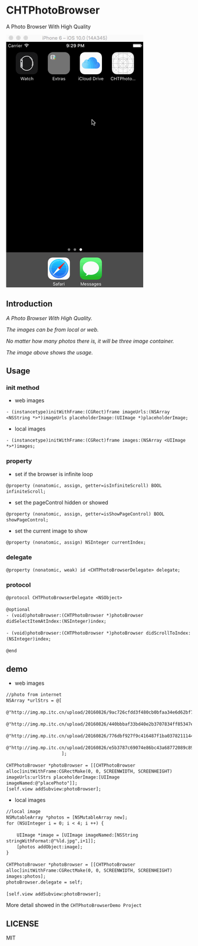# CHTPhotoBrowser
A Photo Browser With High Quality

![CHTPhotoBrowser](https://github.com/ChanRoy/CHTPhotoBrowser/blob/master/CHTPhotoBrowser.gif)

## Introduction

*A Photo Browser With High Quality.*

*The images can be from local or web.*

*No matter how many photos there is, it will be three image container.*

*The image above shows the usage.*

## Usage

### init method

- web images

```
- (instancetype)initWithFrame:(CGRect)frame imageUrls:(NSArray <NSString *>*)imageUrls placeholderImage:(UIImage *)placeholderImage;
```

- local images

```
- (instancetype)initWithFrame:(CGRect)frame images:(NSArray <UIImage *>*)images;
```

### property

- set if the browser is infinite loop

```
@property (nonatomic, assign, getter=isInfiniteScroll) BOOL infiniteScroll;
```

- set the pageControl hidden or showed

```
@property (nonatomic, assign, getter=isShowPageControl) BOOL showPageControl;
```
- set the current image to show

```
@property (nonatomic, assign) NSInteger currentIndex;
```

### delegate

```
@property (nonatomic, weak) id <CHTPhotoBrowserDelegate> delegate;
```

### protocol

```
@protocol CHTPhotoBrowserDelegate <NSObject>

@optional
- (void)photoBrowser:(CHTPhotoBrowser *)photoBrowser didSelectItemAtIndex:(NSInteger)index;

- (void)photoBrowser:(CHTPhotoBrowser *)photoBrowser didScrollToIndex:(NSInteger)index;

@end
```

## demo

- web images

```
//photo from internet
NSArray *urlStrs = @[
                     @"http://img.mp.itc.cn/upload/20160826/9ac726cfdd3f480cb0bfaa34e6d62bf7_th.png",
                     @"http://img.mp.itc.cn/upload/20160826/440bbbaf33bd40e2b3707834ff85347e_th.jpg",
                     @"http://img.mp.itc.cn/upload/20160826/776dbf927f9c416487f1ba0378211144_th.jpg",
                     @"http://img.mp.itc.cn/upload/20160826/e5b3787c69074e86bc43a68772089c89_th.jpg"
                     ];
    
CHTPhotoBrowser *photoBrowser = [[CHTPhotoBrowser alloc]initWithFrame:CGRectMake(0, 0, SCREENWIDTH, SCREENHEIGHT) imageUrls:urlStrs placeholderImage:[UIImage imageNamed:@"placePhoto"]];
[self.view addSubview:photoBrowser];

```

- local images

```
//local image
NSMutableArray *photos = [NSMutableArray new];
for (NSUInteger i = 0; i < 4; i ++) {
    
    UIImage *image = [UIImage imageNamed:[NSString stringWithFormat:@"%ld.jpg",i+1]];
    [photos addObject:image];
}
    
CHTPhotoBrowser *photoBrowser = [[CHTPhotoBrowser alloc]initWithFrame:CGRectMake(0, 0, SCREENWIDTH, SCREENHEIGHT) images:photos];
photoBrowser.delegate = self;
    
[self.view addSubview:photoBrowser];
```

More detail showed in the `CHTPhotoBrowserDemo Project`

## LICENSE

MIT
